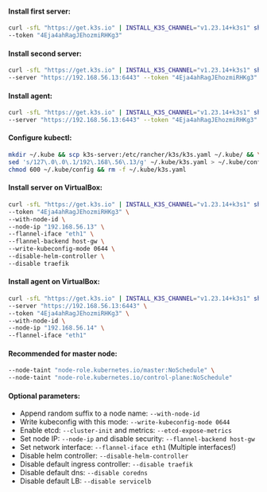 #### Install first server:
```bash
curl -sfL "https://get.k3s.io" | INSTALL_K3S_CHANNEL="v1.23.14+k3s1" sh -s - server \
--token "4Eja4ahRagJEhozmiRHKg3"
```

#### Install second server:
```bash
curl -sfL "https://get.k3s.io" | INSTALL_K3S_CHANNEL="v1.23.14+k3s1" sh -s - server \
--server "https://192.168.56.13:6443" --token "4Eja4ahRagJEhozmiRHKg3"
```

#### Install agent:
```bash
curl -sfL "https://get.k3s.io" | INSTALL_K3S_CHANNEL="v1.23.14+k3s1" sh -s - agent \
--server "https://192.168.56.13:6443" --token "4Eja4ahRagJEhozmiRHKg3"
```

#### Configure kubectl:
```bash
mkdir ~/.kube && scp k3s-server:/etc/rancher/k3s/k3s.yaml ~/.kube/ && \
sed 's/127\.0\.0\.1/192\.168\.56\.13/g' ~/.kube/k3s.yaml > ~/.kube/config && \
chmod 600 ~/.kube/config && rm -f ~/.kube/k3s.yaml
```

#### Install server on VirtualBox:
```bash
curl -sfL "https://get.k3s.io" | INSTALL_K3S_CHANNEL="v1.23.14+k3s1" sh -s - server \
--token "4Eja4ahRagJEhozmiRHKg3" \
--with-node-id \
--node-ip "192.168.56.13" \
--flannel-iface "eth1" \
--flannel-backend host-gw \
--write-kubeconfig-mode 0644 \
--disable-helm-controller \
--disable traefik
```

#### Install agent on VirtualBox:
```bash
curl -sfL "https://get.k3s.io" | INSTALL_K3S_CHANNEL="v1.23.14+k3s1" sh -s - agent \
--server "https://192.168.56.13:6443" \
--token "4Eja4ahRagJEhozmiRHKg3" \
--with-node-id \
--node-ip "192.168.56.14" \
--flannel-iface "eth1"
```

#### Recommended for master node:
```bash
--node-taint "node-role.kubernetes.io/master:NoSchedule" \
--node-taint "node-role.kubernetes.io/control-plane:NoSchedule"
```

#### Optional parameters:
- Append random suffix to a node name: `--with-node-id`
- Write kubeconfig with this mode: `--write-kubeconfig-mode 0644`
- Enable etcd: `--cluster-init` and metrics: `--etcd-expose-metrics`
- Set node IP: `--node-ip` and disable security: `--flannel-backend host-gw`
- Set network interface: `--flannel-iface eth1` (Multiple interfaces!)
- Disable helm controller: `--disable-helm-controller`
- Disable default ingress controller: `--disable traefik`
- Disable default dns: `--disable coredns`
- Disable default LB: `--disable servicelb`

